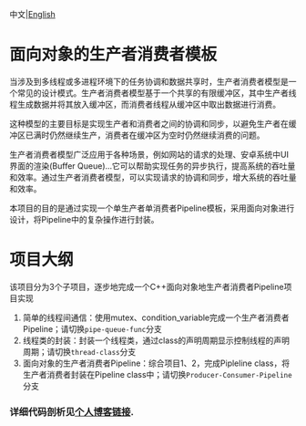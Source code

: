 中文|[English](README_EN.md)  


# 面向对象的生产者消费者模板

当涉及到多线程或多进程环境下的任务协调和数据共享时，生产者消费者模型是一个常见的设计模式。生产者消费者模型基于一个共享的有限缓冲区，其中生产者线程生成数据并将其放入缓冲区，而消费者线程从缓冲区中取出数据进行消费。

这种模型的主要目标是实现生产者和消费者之间的协调和同步，以避免生产者在缓冲区已满时仍然继续生产，消费者在缓冲区为空时仍然继续消费的问题。

生产者消费者模型广泛应用于各种场景，例如网站的请求的处理、安卓系统中UI界面的渲染(Buffer Queue)...它可以帮助实现任务的异步执行，提高系统的吞吐量和效率。通过生产者消费者模型，可以实现请求的协调和同步，增大系统的吞吐量和效率。

本项目的目的是通过实现一个单生产者单消费者Pipeline模板，采用面向对象进行设计，将Pipeline中的复杂操作进行封装。
# 项目大纲
该项目分为3个子项目，逐步地完成一个C++面向对象地生产者消费者Pipeline项目实现

1. 简单的线程间通信：使用mutex、condition_variable完成一个生产者消费者Pipeline；请切换`pipe-queue-func`分支  
2. 线程类的封装：封装一个线程类，通过class的声明周期显示控制线程的声明周期；请切换`thread-class`分支
3. 面向对象的生产者消费者Pipeline：综合项目1、2，完成Pipleline class，将生产者消费者封装在Pipeline class中；请切换`Producer-Consumer-Pipeline`分支

### 详细代码剖析见[个人博客链接](https://nicooo-wang.notion.site/C-Pipeline-6ec2bc22ab764e669d09c1e005ac5d6e).